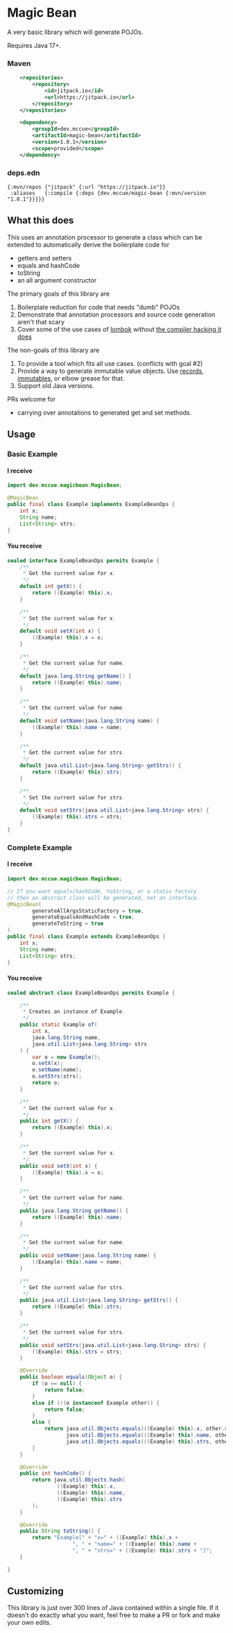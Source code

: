 # Magic Bean

A very basic library which will generate POJOs. 

Requires Java 17+.

### Maven
```xml
	<repositories>
		<repository>
		    <id>jitpack.io</id>
		    <url>https://jitpack.io</url>
		</repository>
	</repositories>
```

```xml 
	<dependency>
	    <groupId>dev.mccue</groupId>
	    <artifactId>magic-bean</artifactId>
	    <version>1.0.1</version>
	    <scope>provided</scope>
	</dependency>
```

### deps.edn
```edn
{:mvn/repos {"jitpack" {:url "https://jitpack.io"}}
 :aliases   {:compile {:deps {dev.mccue/magic-bean {:mvn/version "1.0.1"}}}}}
```

## What this does
This uses an annotation processor to generate a class which can
be extended to automatically derive the boilerplate code for 
- getters and setters
- equals and hashCode
- toString
- an all argument constructor

The primary goals of this library are
1. Boilerplate reduction for code that needs "dumb" POJOs
2. Demonstrate that annotation processors and source code 
generation aren't that scary
3. Cover some of the use cases of [lombok](https://projectlombok.org/) without
[the compiler hacking it does](https://github.com/projectlombok/lombok/issues/2681)

The non-goals of this library are
1. To provide a tool which fits all use cases. (conflicts with goal #2)
2. Provide a way to generate immutable value objects. Use [records](https://dev.java/learn/using-record-to-model-immutable-data/),
[immutables](https://immutables.github.io/), or elbow grease for that.
3. Support old Java versions.

PRs welcome for
- carrying over annotations to generated get and set methods.

## Usage

### Basic Example

#### I receive
```java
import dev.mccue.magicbean.MagicBean;

@MagicBean
public final class Example implements ExampleBeanOps {
    int x;
    String name;
    List<String> strs;
}
```

#### You receive
```java
sealed interface ExampleBeanOps permits Example {
    /**
     * Get the current value for x.
     */
    default int getX() {
        return ((Example) this).x;
    }

    /**
     * Set the current value for x.
     */
    default void setX(int x) {
        ((Example) this).x = x;
    }

    /**
     * Get the current value for name.
     */
    default java.lang.String getName() {
        return ((Example) this).name;
    }

    /**
     * Set the current value for name.
     */
    default void setName(java.lang.String name) {
        ((Example) this).name = name;
    }

    /**
     * Get the current value for strs.
     */
    default java.util.List<java.lang.String> getStrs() {
        return ((Example) this).strs;
    }

    /**
     * Set the current value for strs.
     */
    default void setStrs(java.util.List<java.lang.String> strs) {
        ((Example) this).strs = strs;
    }
}
```

### Complete Example

#### I receive 
```java
import dev.mccue.magicbean.MagicBean;

// If you want equals/hashCode, toString, or a static factory
// then an abstract class will be generated, not an interface.
@MagicBean(
        generateAllArgsStaticFactory = true,
        generateEqualsAndHashCode = true,
        generateToString = true
)
public final class Example extends ExampleBeanOps {
    int x;
    String name;
    List<String> strs;
}
```

#### You receive
```java 
sealed abstract class ExampleBeanOps permits Example {

    /**
     * Creates an instance of Example.
     */
    public static Example of(
        int x,
        java.lang.String name,
        java.util.List<java.lang.String> strs
    ) {
        var o = new Example();
        o.setX(x);
        o.setName(name);
        o.setStrs(strs);
        return o;
    }

    /**
     * Get the current value for x.
     */
    public int getX() {
        return ((Example) this).x;
    }

    /**
     * Set the current value for x.
     */
    public void setX(int x) {
        ((Example) this).x = x;
    }

    /**
     * Get the current value for name.
     */
    public java.lang.String getName() {
        return ((Example) this).name;
    }

    /**
     * Set the current value for name.
     */
    public void setName(java.lang.String name) {
        ((Example) this).name = name;
    }

    /**
     * Get the current value for strs.
     */
    public java.util.List<java.lang.String> getStrs() {
        return ((Example) this).strs;
    }

    /**
     * Set the current value for strs.
     */
    public void setStrs(java.util.List<java.lang.String> strs) {
        ((Example) this).strs = strs;
    }

    @Override
    public boolean equals(Object o) {
        if (o == null) {
            return false;
        }
        else if (!(o instanceof Example other)) {
            return false;
        }
        else {
            return java.util.Objects.equals(((Example) this).x, other.x) && 
                   java.util.Objects.equals(((Example) this).name, other.name) && 
                   java.util.Objects.equals(((Example) this).strs, other.strs);
        }
    }

    @Override
    public int hashCode() {
        return java.util.Objects.hash(
                ((Example) this).x,
                ((Example) this).name,
                ((Example) this).strs
        );
    }

    @Override
    public String toString() {
        return "Example[" + "x=" + ((Example) this).x +
                     ", " + "name=" + ((Example) this).name +
                     ", " + "strs=" + ((Example) this).strs + "]";
    }

}
```


## Customizing
This library is just over 300 lines of Java contained within a single file.
If it doesn't do exactly what you want, feel free to make a PR or fork and
make your own edits.
